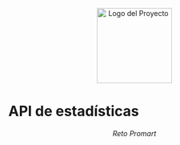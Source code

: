 <p align="center">
  <img src="https://drive.google.com/uc?export=view&id=1yBJigY_ddinB4UdxHkBSUcrdjyhrpc99" alt="Logo del Proyecto" width="150">
</p>

# API de estadísticas

<p align="center">
  <em>Reto Promart</em>
</p>